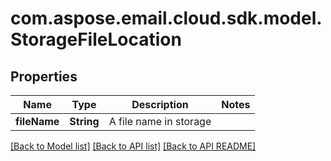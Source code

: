 
# com.aspose.email.cloud.sdk.model.StorageFileLocation

## Properties
Name | Type | Description | Notes
------------ | ------------- | ------------- | -------------
**fileName** | **String** | A file name in storage | 


[[Back to Model list]](README.md#documentation-for-models) [[Back to API list]](README.md#documentation-for-api-endpoints) [[Back to API README]](README.md)

